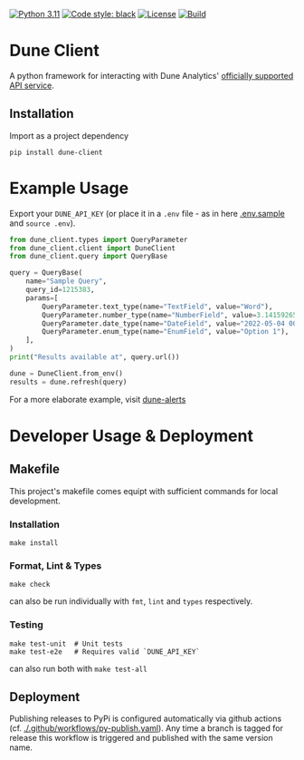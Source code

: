 [![Python 3.11](https://img.shields.io/badge/python-3.11-blue.svg)](https://www.python.org/downloads/release/python-3102/)
[![Code style: black](https://img.shields.io/badge/code%20style-black-000000.svg)](https://github.com/psf/black)
[![License](https://img.shields.io/badge/License-Apache%202.0-blue.svg)](https://opensource.org/licenses/Apache-2.0)
[![Build](https://github.com/duneanalytics/dune-client/actions/workflows/pull-request.yaml/badge.svg)](https://github.com/duneanalytics/dune-client/actions/workflows/pull-request.yml)

# Dune Client

A python framework for interacting with Dune Analytics' [officially supported API
service](https://duneanalytics.notion.site/API-Documentation-1b93d16e0fa941398e15047f643e003a).

## Installation

Import as a project dependency

```shell
pip install dune-client
```

# Example Usage

Export your `DUNE_API_KEY` (or place it in a `.env` file - as in
here [.env.sample](./.env.sample) and `source .env`).

```python
from dune_client.types import QueryParameter
from dune_client.client import DuneClient
from dune_client.query import QueryBase

query = QueryBase(
    name="Sample Query",
    query_id=1215383,
    params=[
        QueryParameter.text_type(name="TextField", value="Word"),
        QueryParameter.number_type(name="NumberField", value=3.1415926535),
        QueryParameter.date_type(name="DateField", value="2022-05-04 00:00:00"),
        QueryParameter.enum_type(name="EnumField", value="Option 1"),
    ],
)
print("Results available at", query.url())

dune = DuneClient.from_env()
results = dune.refresh(query)
```

For a more elaborate example,
visit [dune-alerts](https://github.com/cowprotocol/dune-alerts)

# Developer Usage & Deployment

## Makefile
This project's makefile comes equipt with sufficient commands for local development.

### Installation

```shell
make install
````

### Format, Lint & Types
```shell
make check
```
can also be run individually with `fmt`, `lint` and `types` respectively. 

### Testing
```shell
make test-unit  # Unit tests 
make test-e2e   # Requires valid `DUNE_API_KEY`
```
can also run both with `make test-all`

## Deployment

Publishing releases to PyPi is configured automatically via github actions 
(cf. [./.github/workflows/py-publish.yaml](./.github/workflows/py-publish.yaml)).
Any time a branch is tagged for release this workflow is triggered and published with the same version name.
